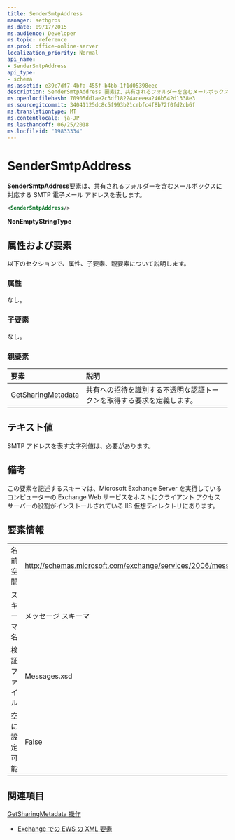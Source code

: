 ```yaml
---
title: SenderSmtpAddress
manager: sethgros
ms.date: 09/17/2015
ms.audience: Developer
ms.topic: reference
ms.prod: office-online-server
localization_priority: Normal
api_name:
- SenderSmtpAddress
api_type:
- schema
ms.assetid: e39c7df7-4bfa-455f-b4bb-1f1d05398eec
description: SenderSmtpAddress 要素は、共有されるフォルダーを含むメールボックスに対応する SMTP 電子メール アドレスを表します。
ms.openlocfilehash: 70905dd1ae2c3df18224aceeea246b542d1338e3
ms.sourcegitcommit: 34041125dc8c5f993b21cebfc4f8b72f0fd2cb6f
ms.translationtype: MT
ms.contentlocale: ja-JP
ms.lasthandoff: 06/25/2018
ms.locfileid: "19833334"
---
```

# <a name="sendersmtpaddress"></a>SenderSmtpAddress

**SenderSmtpAddress**要素は、共有されるフォルダーを含むメールボックスに対応する SMTP 電子メール アドレスを表します。 
  
```xml
<SenderSmtpAddress/>
```

 **NonEmptyStringType**
## <a name="attributes-and-elements"></a>属性および要素

以下のセクションで、属性、子要素、親要素について説明します。
  
### <a name="attributes"></a>属性

なし。
  
### <a name="child-elements"></a>子要素

なし。
  
### <a name="parent-elements"></a>親要素

|**要素**|**説明**|
|:-----|:-----|
|[GetSharingMetadata](getsharingmetadata.md) <br/> |共有への招待を識別する不透明な認証トークンを取得する要求を定義します。  <br/> |
   
## <a name="text-value"></a>テキスト値

SMTP アドレスを表す文字列値は、必要があります。
  
## <a name="remarks"></a>備考

この要素を記述するスキーマは、Microsoft Exchange Server を実行しているコンピューターの Exchange Web サービスをホストにクライアント アクセス サーバーの役割がインストールされている IIS 仮想ディレクトリにあります。
  
## <a name="element-information"></a>要素情報

|||
|:-----|:-----|
|名前空間  <br/> |http://schemas.microsoft.com/exchange/services/2006/messages  <br/> |
|スキーマ名  <br/> |メッセージ スキーマ  <br/> |
|検証ファイル  <br/> |Messages.xsd  <br/> |
|空に設定可能  <br/> |False  <br/> |
   
## <a name="see-also"></a>関連項目



[GetSharingMetadata 操作](getsharingmetadata-operation.md)


- [Exchange での EWS の XML 要素](ews-xml-elements-in-exchange.md)

